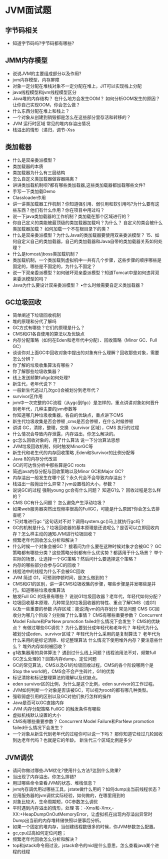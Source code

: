 # JVM面试题

## 字节码相关

* 知道字节码吗?字节码都有哪些?

## JMM内存模型

* 说说JVM的主要组成部分以及作用?
* jvm内存模型，内存屏障
* 对象一定分配在堆栈对象不一定分配在堆上，JIT可以实现栈上分配
* java线程模型和jvm线程模型区分
* Java堆的内存结构？ 在什么地方会发生OOM？ 如何分析OOM发生的原因？ 让你自己实现OOM，你会怎么做？
* 什么东西分配在堆上和栈上？
* 一个对象从创建到销毁都是怎么在这些部分里存活和转移的？
* JVM 运行时区域 常见的堆内存溢出情况
* 栈溢出的情形（递归，调节-Xss

## 类加载器

* 什么是双亲委派模型？
* 类加载器的本质
* 类加载器为什么有三层结构
* 怎么自定义类加载器做容器隔离？
* 讲讲类加载机制呗?都有哪些类加载器,这些类加载器都加载哪些文件?
* 手写一下类加载Demo 
* Classloader作用
* 讲一讲类加载器工作机制？你知道强引用、弱引用和软引用吗?为什么要有这些东西？他们有什么作用？你在项目中用过吗？
* 说一下java类加载器的工作机制？类加载在那个区域进行的？
* 你自己定义的类能被最顶级的类加载器加载吗？为什么？ 自定义的类会被什么类加载器加载？ 如何加载一个不在根目录下的类？
* 什么是双亲委派模型？为什么Java的类加载器要使用双亲委派模型？ 15、如何自定义自己的类加载器，自己的类加载器和Java自带的类加载器关系如何处理？
* 什么是tomcat/jboss类加载机制？
* 类加载机制，一个类加载到虚拟机中一共有几个步骤，这些步骤的顺序哪些是固定的，哪些是不固定的，为什么不固定？
* 说一下双亲委派模型？如何破坏双亲委派模型？知道Tomcat中是如何违背双亲委派模型的吗？
* Java为什么要设计双亲委派模型？ •什么时候需要自定义类加载器？ 



## GC垃圾回收

* 简单阐述下垃圾回收机制
* 堆的原理和分代了解吗
* GC方式有哪些？它们的原理是什么？
* CMS和G1各自使用的算法以及优缺点
* 内存分配策略（如何在Eden和老年代中分配）、回收策略（Minor GC、Full GC）
* 谈谈你对上面GC中回收对象中提出的对象有什么理解？回收那些对象，需要怎么分辨？
* 你了解的垃圾收集算法有哪些？
* 你了解那些垃圾收集器？
* 线上发送频繁fullgc如何处理?
* 新生代，老年代说下？
* 一般新生代逃过几次gc()会被划分到老年代？
* survivor区作用
* jvm中一次完整的GC流程（从ygc到fgc）是怎样的，重点讲讲对象如何晋升到老年代，几种主要的jvm参数等 
* 你知道哪几种垃圾收集器，各自的优缺点，重点讲下CMS 
* 新生代垃圾收集是否会停顿 ,cms是否会停顿，在什么时候停顿
* 讲讲 GC，清除，整理，交换（survivor 区域），CMS 执行的过程
* 什么情况会导致内存泄露，内存溢出，你怎么解决的。
* gc怎么回收对象的，用了什么算法 说一下分治算法思想
* JVM垃圾回收机制，何时触发MinorGC等
* 新生代和老生代的内存回收策略 ,Eden和Survivor的比例分配等
* Java 8的内存分代改进
* GC的可达性分析中那些算是GC roots
* 简述java内存分配与回收策略以及Minor GC和Major GC?
* 内存溢出一般发生在哪个区？永久代会不会导致内存溢出？
* 栈溢出一般抛出什么异常？jvm设置栈的大小，参数？
* 说说GC的过程 强制young gc会有什么问题？ 知道G1么？ 回收过程是怎么样的？
* CMS GC有什么问题？ 怎么避免产生浮动垃圾？
* 如果web服务器突然出现频率很高的FullGC，可能是什么原因?你会怎么去排查呢？
* “只对堆进行gc ”这句话对不对？调用system.gc()马上就执行gc吗？
* GC的机制是什么？垃圾回收器的基本原理是还说呢么？是否可以立即回收内存？怎么样主动的通知JVM进行垃圾回收？
* 频繁老年代回收怎么分析和解决？
* 什么时候一个对象会被GC？ 接着问为什么要在这种时候对象才会被GC？ GC策略都有哪些分类？这些策略分别都有什么优劣势？都适用于什么场景？ 举个实际的场景，让选择一个GC策略？然后问什么要选择这个策略？
* 内存的哪些部分会参与GC的回收？ 
* 线程池中的线程为什么不会被GC回收
* JVM 简述 G1，可预测停顿时间，是怎么做到的？ 
* CMS和G1的区别，讲一讲CMS垃圾收集的步骤，哪些步骤是并发哪些是并行。知道哪些垃圾收集算法
* 触发Full GC 的场景有哪些？ 说说G1垃圾回收器？老年代，年轻代如何分配？
* 垃圾回收基本原理、几种常见的垃圾回收器的特性、重点了解CMS（或G1）以及一些重要的参数 内存区域：能说清jvm的内存划分 常见问题 CMS GC回收分为哪几个阶段？分别做了什么事情？ CMS有哪些重要参数？ Concurrent Model Failure和ParNew promotion failed什么情况下会发生？ CMS的优缺点？ 有做过哪些GC调优？ 为什么要划分成年轻代和老年代？ 年轻代为什么被划分成eden、survivor区域？ 年轻代为什么采用的是复制算法？ 老年代为什么采用的是标记清除、标记整理算法 什么情况下使用堆外内存？要注意些什么？ 堆外内存如何被回收？
* g1收集器用的具体算法？ 遇到过什么线上问题？线程池用法不对，频繁full GC怎么处理的？回答内存dump，定位问题
* GC的常见算法，CMS以及G1的垃圾回收过程，CMS的各个阶段哪两个是Stop the world的，CMS会不会产生碎片，G1的优势
* 标记清除和标记整理算法的理解以及优缺点。
* eden survivor区的比例，为什么是这个比例，eden survivor的工作过程。
* JVM如何判断一个对象是否该被GC，可以视为root的都有哪几种类型。
* 强软弱虚引用的区别以及GC对他们执行怎样的操作
* Java是否可以GC直接内存
* JVM 内存分配策略 FullGC 的触发条件有哪些 
* 虚拟机栈默认设置的大小
* CMS有哪些重要参数？ Concurrent Model Failure和ParNew promotion failed什么情况下会发生？
* 一个对象从新生代到老年代的过程你可以说一下吗？ 那你知道它经过几轮回收到达老年代吗？也就是它的年龄。 新生代三个区域比例是多少

## JVM调优

* 请问你做过哪些JVM优化?使用什么方法?达到什么效果?
* 当出现了内存溢出，你怎么排错?
* 用过哪些命令查看JVM的状态、堆栈信息？
* jvm内存调优用过哪些工具，jstate做什么用的？如何dump出当前线程状态？
* 应用服务器的jvm调优实际经验，如何做的，在哪里用到的 
* 对象比较大，生命周期短，GC参数怎么调优
* 平时遇到内存溢出的情形，处理 答：-Xms和-Xmx,-XX:+HeapDumpOnOutMemoryError，让虚拟机在出现内存溢出异常时Dump出当前的内存堆转储快照以便事后分析。
* 如果一个固定的堆内存，当创建线程数很多的时候，你JVM参数怎么配置。
* gc,cpu过高如何定位问题；
* 频繁老年代回收怎么分析和解决？
* top和jstack命令用过没，jstack命令的nid是什么意思，怎么查看java某个进程的线程



